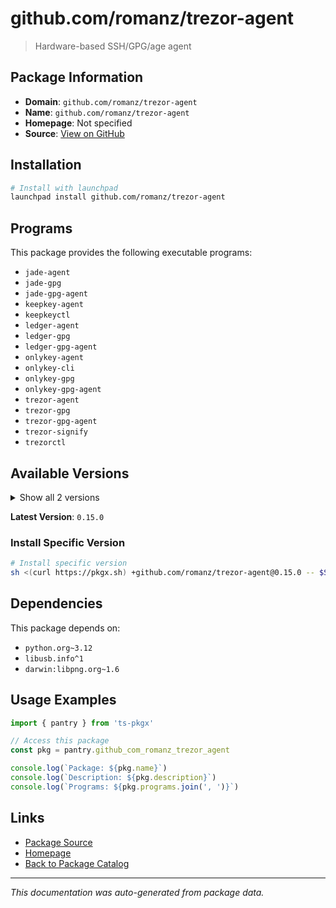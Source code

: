 # github.com/romanz/trezor-agent

> Hardware-based SSH/GPG/age agent

## Package Information

- **Domain**: `github.com/romanz/trezor-agent`
- **Name**: `github.com/romanz/trezor-agent`
- **Homepage**: Not specified
- **Source**: [View on GitHub](https://github.com/pkgxdev/pantry/tree/main/projects/github.com/romanz/trezor-agent/package.yml)

## Installation

```bash
# Install with launchpad
launchpad install github.com/romanz/trezor-agent
```

## Programs

This package provides the following executable programs:

- `jade-agent`
- `jade-gpg`
- `jade-gpg-agent`
- `keepkey-agent`
- `keepkeyctl`
- `ledger-agent`
- `ledger-gpg`
- `ledger-gpg-agent`
- `onlykey-agent`
- `onlykey-cli`
- `onlykey-gpg`
- `onlykey-gpg-agent`
- `trezor-agent`
- `trezor-gpg`
- `trezor-gpg-agent`
- `trezor-signify`
- `trezorctl`

## Available Versions

<details>
<summary>Show all 2 versions</summary>

- `0.15.0`, `0.14.8`

</details>

**Latest Version**: `0.15.0`

### Install Specific Version

```bash
# Install specific version
sh <(curl https://pkgx.sh) +github.com/romanz/trezor-agent@0.15.0 -- $SHELL -i
```

## Dependencies

This package depends on:

- `python.org~3.12`
- `libusb.info^1`
- `darwin:libpng.org~1.6`

## Usage Examples

```typescript
import { pantry } from 'ts-pkgx'

// Access this package
const pkg = pantry.github_com_romanz_trezor_agent

console.log(`Package: ${pkg.name}`)
console.log(`Description: ${pkg.description}`)
console.log(`Programs: ${pkg.programs.join(', ')}`)
```

## Links

- [Package Source](https://github.com/pkgxdev/pantry/tree/main/projects/github.com/romanz/trezor-agent/package.yml)
- [Homepage](#)
- [Back to Package Catalog](../package-catalog.md)

---

*This documentation was auto-generated from package data.*
